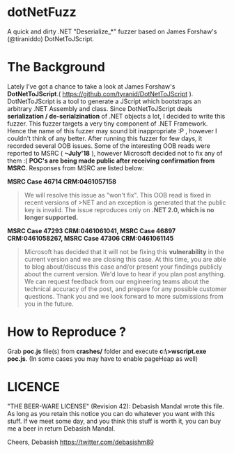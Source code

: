 # dotNetFuzz

A quick and dirty .NET "Deserialize_*" fuzzer based on James Forshaw's (@tiraniddo) DotNetToJScript.

# The Background

Lately I've got a chance to take a look at James Forshaw's **DotNetToJScript**.( https://github.com/tyranid/DotNetToJScript ). DotNetToJScript is a tool to generate a JScript which bootstraps an arbitrary .NET Assembly and class. Since DotNetToJScript deals **serialization / de-serialzination** of .NET objects a lot, I decided to write this fuzzer. This fuzzer targets a very tiny component of .NET Framework. Hence the name of this fuzzer may sound bit inappropriate :P , however I couldn't think of any better. After running this fuzzer for few days, it recorded several OOB issues. Some of the interesting OOB reads were reported to MSRC ( **~July'18** ), however Microsoft decided not to fix any of them :( **POC's are being made public after receiving confirmation from MSRC**. Responses from MSRC are listed below:

**MSRC Case 46714 CRM:0461057158**

> We will resolve this issue as "won't fix". This OOB read is fixed in recent versions of >NET and an exception is generated that the public key is invalid. The issue reproduces only on **.NET 2.0, which is no longer supported.** 

**MSRC Case 47293 CRM:0461061041, MSRC Case 46897 CRM:0461058267, MSRC Case 47306 CRM:0461061145**

> Microsoft has decided that it will not be fixing this **vulnerability** in the current version and we are closing this case.  At this time, you are able to blog about/discuss this case and/or present your findings publicly about the current version. We'd love to hear if you plan post anything. We can request feedback from our engineering teams about the technical accuracy of the post, and prepare for any possible customer questions. Thank you and we look forward to more submissions from you in the future.

# How to Reproduce ? 

Grab **poc.js** file(s) from **crashes/** folder and execute **c:\\>wscript.exe poc.js**.
(In some cases you may have to enable pageHeap as well)

# LICENCE

"THE BEER-WARE LICENSE" (Revision 42): 
Debasish Mandal wrote this file. As long as you retain this notice you can do whatever you want with this stuff. If we meet some day, and you think this stuff is worth it, you can buy me a beer in return Debasish Mandal.


Cheers,
Debasish
https://twitter.com/debasishm89
